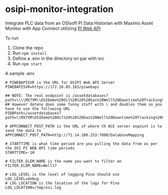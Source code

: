# osipi-monitor-integration

Integrate PLC data from an OSIsoft PI Data Historian with Maximo Asset Monitor with App Connect utilizing [PI Web API](https://livelibrary.osisoft.com/LiveLibrary/web/ui.xql?action=html&resource=publist_home.html&pub_category=PI-Web-API)

To run

1. Clone the repo
2. Run `npm install`
3. Define a .env in the directory on par with src
4. Run `npm start`

A sample .env

```
# PIWEBAPISVR is the URL for OSIPI Web API Server
PIWEBAPISVR=https://172.16.85.163/piwebapi

## NOTE: The real endpoint is /assetdatabases?path=\\\\MX7VM\\OSIDemo%20Oil%20%26%20Gas%20Well%20Downtime%20Tracking%20FULL
## However dotenv does some funny stuff with \ and doubles them so you have to use the following URL
PIDBPath=/assetdatabases?path=\\MX7VM\OSIDemo%20Oil%20%26%20Gas%20Well%20Downtime%20Tracking%20FULL

# APPCONNECT_POST_PATH is the URL of where th ACE server enpoint is to send the data to
APPCONNECT_POST_PATH=http://71.14.100.253:7800/DatabaseMapping

# STARTTIME is what time period are you pulling the data from as per the OSI PI WEB API time periods
STARTTIME=-1H

# FILTER_ELEM_NAME is the name you want to filter on
FILTER_ELEM_NAME=Well17

# LOG_LEVEL is the level of logging Pino should use
LOG_LEVEL=debug
# LOG_LOCATION is the location of the logs for Pino
LOG_LOCATION=/tmp/osi.log



```
